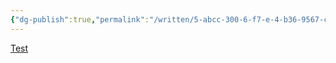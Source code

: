 ```yaml
---
{"dg-publish":true,"permalink":"/written/5-abcc-300-6-f7-e-4-b36-9567-c5310336-e42-d/","dgHomeLink":true,"dgPassFrontmatter":false}
---
```


[Test](blinkshell://run?key=361DC9&cmd=sshTilde.Town)